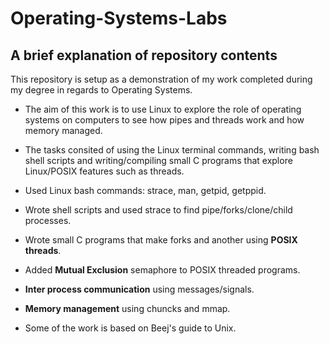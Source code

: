 # Operating-Systems-Labs
## A brief explanation of repository contents

This repository is setup as a demonstration of my work completed during my degree in regards to Operating Systems.

- The aim of this work is to use Linux to explore the role of operating systems on computers to see how pipes and threads work and how memory managed.

- The tasks consited of using the Linux terminal commands, writing bash shell scripts and writing/compiling small C programs that explore Linux/POSIX features such as threads.

- Used Linux bash commands: strace, man, getpid, getppid.

- Wrote shell scripts and used strace to find pipe/forks/clone/child processes.

- Wrote small C programs that make forks and another using **POSIX threads**.

- Added **Mutual Exclusion** semaphore to POSIX threaded programs.

- **Inter process communication** using messages/signals.

- **Memory management** using chuncks and mmap.

- Some of the work is based on Beej's guide to Unix.

